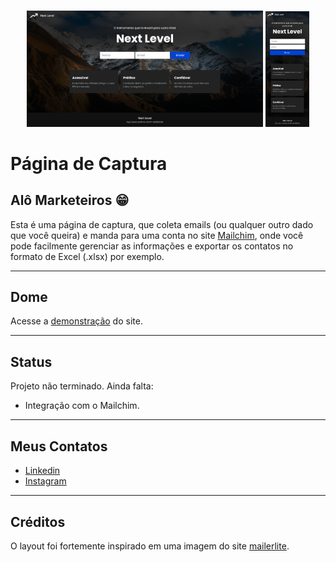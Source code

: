 <br />
<p align="center">
 
   <img src="./design/desktop.png" alt="demo" border="0" width="75%" style="display: inline">
   <img src="./design/mobile.png" alt="demo" border="0" width="13.8%" style="display: inline">

</p>

# Página de Captura

## Alô Marketeiros 😁
Esta é uma página de captura, que coleta emails (ou qualquer outro dado que você queira) e manda para uma conta no site <a href="https://mailchimp.com/">Mailchim</a>, onde você pode facilmente gerenciar as informações e exportar os contatos no formato de Excel (.xlsx) por exemplo.
___

## Dome
Acesse a <a href="https://gustavodias7.github.io/pagina-de-captura/">demonstração</a> do site.
___

## Status
Projeto não terminado. Ainda falta:
- Integração com o Mailchim.
___

## Meus Contatos
- <a href="https://www.linkedin.com/in/gustavo-dias-3100211b6/">Linkedin</a>
- <a href="https://www.instagram.com/eu.gustavodias/">Instagram</a>
___

## Créditos 
O layout foi fortemente inspirado em uma imagem do site <a href="https://www.mailerlite.com/features/landing-pages">mailerlite</a>.
